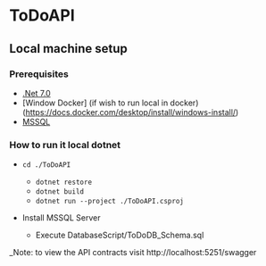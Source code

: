 # ToDoAPI

## Local machine setup

### Prerequisites
- [.Net 7.0](https://dotnet.microsoft.com/en-us/download/dotnet/7.0)
- [Window Docker] (if wish to run local in docker)(https://docs.docker.com/desktop/install/windows-install/)
- [MSSQL](https://www.microsoft.com/en-my/sql-server/sql-server-downloads)

### How to run it local dotnet 

- `cd ./ToDoAPI`
  - `dotnet restore`
  - `dotnet build`
  - `dotnet run --project ./ToDoAPI.csproj`
  
- Install MSSQL Server
  - Execute DatabaseScript/ToDoDB_Schema.sql
  
_Note: to view the API contracts visit http://localhost:5251/swagger
